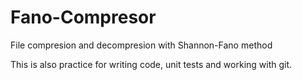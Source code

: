 # Fano-Compresor
File compresion and decompresion with Shannon-Fano method

This is also practice for writing code, unit tests and working with git.
